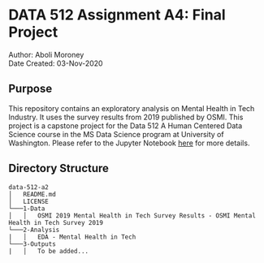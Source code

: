 # DATA 512 Assignment A4: Final Project
Author: Aboli Moroney <br>
Date Created: 03-Nov-2020

## Purpose
This repository contains an exploratory analysis on Mental Health in Tech Industry. It uses the survey results from 2019 published by OSMI.
This project is a capstone project for the Data 512 A Human Centered Data Science course in the MS Data Science program at University of Washington.
Please refer to the Jupyter Notebook [here](https://github.com/abolim/data-512-final/blob/master/2-Analysis/EDA%20-%20Mental%20Health%20in%20Tech.ipynb) for more details.

## Directory Structure
```
data-512-a2
│   README.md 
│   LICENSE 
└───1-Data
│   │   OSMI 2019 Mental Health in Tech Survey Results - OSMI Mental Health in Tech Survey 2019
└───2-Analysis
|   │   EDA - Mental Health in Tech
└───3-Outputs
|   │   To be added...

```
